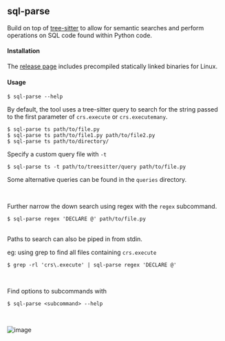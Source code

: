 ## sql-parse

Build on top of [tree-sitter](https://github.com/tree-sitter/tree-sitter) to allow for semantic searches and perform
operations on SQL code found within Python code.

#### Installation

The [release page](https://github.com/jamestrew/sql-parse/releases) includes precompiled statically linked binaries for Linux.

#### Usage

```
$ sql-parse --help
```

By default, the tool uses a tree-sitter query to search for the string passed to
the first parameter of `crs.execute` or `crs.executemany`.

```
$ sql-parse ts path/to/file.py
$ sql-parse ts path/to/file1.py path/to/file2.py
$ sql-parse ts path/to/directory/
```

Specify a custom query file with `-t`

```
$ sql-parse ts -t path/to/treesitter/query path/to/file.py
```

Some alternative queries can be found in the `queries` directory.

<br>

Further narrow the down search using regex with the `regex` subcommand.

```
$ sql-parse regex 'DECLARE @' path/to/file.py
```

<br>
Paths to search can also be piped in from stdin.

eg: using grep to find all files containing `crs.execute`

```
$ grep -rl 'crs\.execute' | sql-parse regex 'DECLARE @'
```

<br>

Find options to subcommands with

```
$ sql-parse <subcommand> --help
```

<br>

![image](https://github.com/jamestrew/sql-parse/assets/66286082/daa66764-0fc7-4c75-888b-b675208a5d54)
